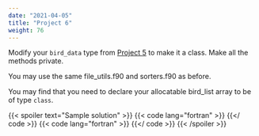```yaml
---
date: "2021-04-05"
title: "Project 6"
weight: 76
---
```


Modify your `bird_data` type from [Project 5](project5) to make it a class.  Make all the methods private.  

You may use the same file_utils.f90 and sorters.f90 as before.  

You may find that you need to declare your allocatable bird_list array to be of type `class`.

{{< spoiler text="Sample solution" >}}
{{< code lang="fortran" >}}
    [](/content/courses/fortran-introduction/solns/bird_class.f90)
{{</ code >}}
{{< code lang="fortran" >}}
    [](/content/courses/fortran-introduction/solns/bird_obs_class.f90)
{{</ code >}}
{{< /spoiler >}}
